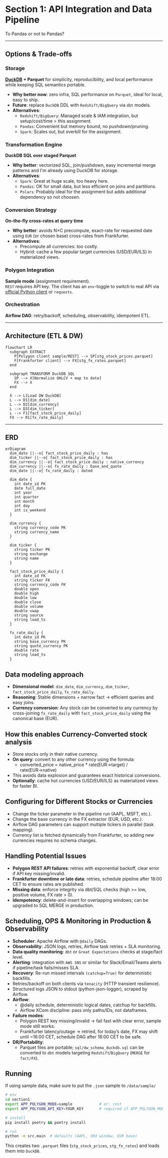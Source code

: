 # Section 1: API Integration and Data Pipeline

To Pandas or not to Pandas?

---

## Options & Trade-offs

### Storage

**[DuckDB](https://duckdb.org/docs/stable/data/parquet/overview.html) + Parquet** for simplicity, reproducibility, and local performance while keeping SQL semantics portable.

- **Why better now**: zero infra, SQL performance on `Parquet`, ideal for local, easy to ship.
- **Future**: replace `DuckDB` DDL with `Redshift/BigQuery` via `dbt` models.
- **Alternatives**:
  - `Redshift/BigQuery`: Managed scale & IAM integration, but setup/cost/time > this assignment.
  - `Pandas`: Convenient but memory bound, no pushdown/pruning.
  - `Spark`: Scales out, but overkill for the assignment.

### Transformation Engine

**DuckDB SQL over staged Parquet**

- **Why better**: vectorized SQL, join/pushdown, easy incremental merge patterns and I'm already using DuckDB for storage.
- **Alternatives**:
  - `Spark`: Great at huge scale, too heavy here.
  - `Pandas`: OK for small data, but less efficient on joins and partitions.
  - `Polars`: Probably ideal for the assignment but adds additional dependency so not choosen.

### Conversion Strategy

**On-the-fly cross-rates at query time**

- **Why better**: avoids N×C precompute, exact-rate for requested date using `EUR` (or chosen base) cross-rates from Frankfurter.
- **Alternatives**:
  - Precompute all currencies: too costly.
  - Hybrid: cache a few popular target currencies (USD/EUR/ILS) in materialized views.

### Polygon Integration

**Sample mode** (assignment requirement).  
`REST` requires API key. The client has an `env`-toggle to switch to real API via [official Python client](https://github.com/polygon-io/client-python) or `requests`.

### Orchestration

**Airflow DAG**: retry/backoff, scheduling, observability, idempotent ETL.

---

## Architecture (ETL & DW)

```mermaid
flowchart LR
  subgraph EXTRACT
    P[Polygon client sample/REST] --> SP[stg_stock_prices.parquet]
    F[Frankfurter client] --> FX[stg_fx_rates.parquet]
  end

  subgraph TRANSFORM DuckDB SQL
    SP --> X[Normalize OHLCV + map to date]
    FX --> X
  end

  X --> L[Load DW DuckDB]
  L --> D1[dim_date]
  L --> D2[dim_currency]
  L --> D3[dim_ticker]
  L --> F1[fact_stock_price_daily]
  FX --> R1[fx_rate_daily]
```

---

## ERD

```mermaid
erDiagram
  dim_date ||--o{ fact_stock_price_daily : has
  dim_ticker ||--o{ fact_stock_price_daily : has
  dim_currency ||--o{ fact_stock_price_daily : native_currency
  dim_currency ||--o{ fx_rate_daily : base_and_quote
  dim_date ||--o{ fx_rate_daily : dated

  dim_date {
    int date_id PK
    date full_date
    int year
    int quarter
    int month
    int day
    int is_weekend
  }

  dim_currency {
    string currency_code PK
    string currency_name
  }

  dim_ticker {
    string ticker PK
    string exchange
    string name
  }

  fact_stock_price_daily {
    int date_id FK
    string ticker FK
    string currency_code FK
    double open
    double high
    double low
    double close
    double volume
    double vwap
    string source
    string load_ts
  }

  fx_rate_daily {
    int date_id PK
    string base_currency PK
    string quote_currency PK
    double rate
    string load_ts
  }
```

## Data modeling approach

- **Dimensional model**: `dim_date`, `dim_currency`, `dim_ticker`, `fact_stock_price_daily`, `fx_rate_daily`.
- **Reasoning**: Stable dimensions + narrow fact → efficient queries and easy joins.
- **Currency conversion**: Any stock can be converted to any currency by cross-joining `fx_rate_daily` with `fact_stock_price_daily` using the canonical base (EUR).

## How this enables Currency-Converted stock analysis

- Store stocks only in their native currency.
- **On query**: convert to any other currency using the formula:
  - converted_price = native_price \* rate(EUR→target) / rate(EUR→native)
- This avoids data explosion and guarantees exact historical conversions.
- **Optionally**: cache hot currencies (USD/EUR/ILS) as materialized views for faster BI.

## Configuring for Different Stocks or Currencies

- Change the ticker parameter in the pipeline run (AAPL, MSFT, etc.).
- Change the base currency in the FX extractor (EUR, USD, etc.).
- Airflow DAG parameters can support multiple tickers in parallel (task mapping).
- Currency list is fetched dynamically from Frankfurter, so adding new currencies requires no schema changes.

## Handling Potential Issues

- **Polygon REST API failures**: retries with exponential backoff, clear error if API key missing/invalid.
- **Frankfurter downtime or late data**: retries, schedule pipeline after 18:00 CET to ensure rates are published.
- **Missing data**: enforce integrity via dbt/SQL checks (high >= low, positive volume, FX rate > 0).
- **Idempotency**: delete-and-insert for overlapping windows; can be upgraded to SQL MERGE in production.

## Scheduling, OPS & Monitoring in Production & Observability

- **Scheduler**: Apache Airflow with `@daily` DAGs.
- **Observability**: JSON logs, retries, Airflow task retries + SLA monitoring.
- **Data quality monitoring**: `dbt` or `Great Expectations` checks at stage/fact level.
- **Alerting**: integration with `AWS SNS` or similar for Slack/Email/Teams alerts if pipeline/task fails/misses SLA.
- **Recovery**: Re-run missed intervals `(catchup=True)` for deterministic backfills.
- Retries/backoff on both clients via `tenacity` (HTTP transient resilience).
- Structured logs JSON to stdout (python-json-logger), scraped by Airflow.
- **Airflow**:
  - @daily schedule, deterministic logical dates, catchup for backfills.
  - Airflow XCom discipline: pass only paths/IDs, not dataframes.
- **Failure modes**:
  - Polygon REST key missing/invalid → fail fast with clear error, sample mode still works.
  - Frankfurter latency/outage → retried, for today’s date, FX may shift until ~16:00 CET, schedule DAG after 18:00 CET to be safe.
- **DR/Portability**:
  - Parquet files are portable; `sql/dw_schema_duckdb.sql` can be converted to `dbt` models targeting `Redshift`/`BigQuery` (`MERGE` for `fact/FX`).

## Running

If using sample data, make sure to put the `.json` sample to `/data/sample/`

```bash
# env
cd section1
export APP_POLYGON_MODE=sample            # or: rest
export APP_POLYGON_API_KEY=YOUR_KEY       # required if APP_POLYGON_MODE=rest

# install
pip install poetry && poetry install

# run
python -m src.main  # defaults (AAPL, 30d window, EUR base)
```

This creates two `.parquet` files (`stg_stock_prices`, `stg_fx_rates`) and loads them into `DuckDB`.
